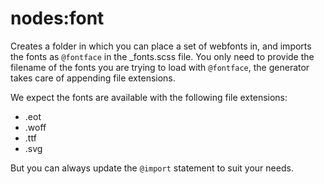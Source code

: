 # nodes:font

Creates a folder in which you can place a set of webfonts in, and imports the fonts as `@fontface` in the _fonts.scss file.
You only need to provide the filename of the fonts you are trying to load with `@fontface`, the generator takes care of appending
file extensions.

We expect the fonts are available with the following file extensions:
- .eot
- .woff
- .ttf
- .svg

But you can always update the `@import` statement to suit your needs.